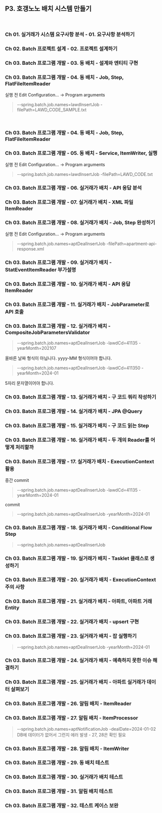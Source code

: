 ## P3. 호갱노노 배치 시스템 만들기

<br/>

### Ch 01. 실거래가 시스템 요구사항 분석 - 01. 요구사항 분석하기

### Ch 02. Batch 프로젝트 설계 - 02. 프로젝트 설계하기

### Ch 03. Batch 프로그램 개발 - 03. 동 배치 - 설계와 엔티티 구현

### Ch 03. Batch 프로그램 개발 - 04. 동 배치 - Job, Step, FlatFileItemReader
실행 전 Edit Configuration... -> Program arguments
>--spring.batch.job.names=lawdInsertJob -filePath=LAWD_CODE_SAMPLE.txt

<br/>

### Ch 03. Batch 프로그램 개발 - 04. 동 배치 - Job, Step, FlatFileItemReader

### Ch 03. Batch 프로그램 개발 - 05. 동 배치 - Service, ItemWriter, 실행
실행 전 Edit Configuration... -> Program arguments
>--spring.batch.job.names=lawdInsertJob -filePath=LAWD_CODE.txt

### Ch 03. Batch 프로그램 개발 - 06. 실거래가 배치 - API 응답 분석

### Ch 03. Batch 프로그램 개발 - 07. 실거래가 배치 - XML 파일 ItemReader

### Ch 03. Batch 프로그램 개발 - 08. 실거래가 배치 - Job, Step 완성하기
실행 전 Edit Configuration... -> Program arguments
>--spring.batch.job.names=aptDealInsertJob -filePath=apartment-api-response.xml

### Ch 03. Batch 프로그램 개발 - 09. 실거래가 배치 - StatEventItemReader 부가설명

### Ch 03. Batch 프로그램 개발 - 10. 실거래가 배치 - API 응답 ItemReader

### Ch 03. Batch 프로그램 개발 - 11. 실거래가 배치 - JobParameter로 API 호출

### Ch 03. Batch 프로그램 개발 - 12. 실거래가 배치 - CompositeJobParametersValidator

>--spring.batch.job.names=aptDealInsertJob -lawdCd=41135 -yearMonth=202107

올바른 날짜 형식이 아닙니다. yyyy-MM 형식이어야 합니다.

>--spring.batch.job.names=aptDealInsertJob -lawdCd=411350 -yearMonth=2024-01

5자리 문자열이어야 합니다.

### Ch 03. Batch 프로그램 개발 - 13. 실거래가 배치 - 구 코드 쿼리 작성하기

### Ch 03. Batch 프로그램 개발 - 14. 실거래가 배치 - JPA @Query

### Ch 03. Batch 프로그램 개발 - 15. 실거래가 배치 - 구 코드 읽는 Step

### Ch 03. Batch 프로그램 개발 - 16. 실거래가 배치 - 두 개의 Reader를 어떻게 처리할까

### Ch 03. Batch 프로그램 개발 - 17. 실거래가 배치 - ExecutionContext 활용
중간 commit
>--spring.batch.job.names=aptDealInsertJob -lawdCd=41135 -yearMonth=2024-01

commit

> --spring.batch.job.names=aptDealInsertJob -yearMonth=2024-01

### Ch 03. Batch 프로그램 개발 - 18. 실거래가 배치 - Conditional Flow Step

>--spring.batch.job.names=aptDealInsertJob

### Ch 03. Batch 프로그램 개발 - 19. 실거래가 배치 - Tasklet 클래스로 생성하기

### Ch 03. Batch 프로그램 개발 - 20. 실거래가 배치 - ExecutionContext 주의 사항

### Ch 03. Batch 프로그램 개발 - 21. 실거래가 배치 - 아파트, 아파트 거래 Entity

### Ch 03. Batch 프로그램 개발 - 22. 실거래가 배치 - upsert 구현

### Ch 03. Batch 프로그램 개발 - 23. 실거래가 배치 - 잡 실행하기
>--spring.batch.job.names=aptDealInsertJob -yearMonth=2024-01

### Ch 03. Batch 프로그램 개발 - 24. 실거래가 배치 - 예측하지 못한 이슈 해결하기

### Ch 03. Batch 프로그램 개발 - 25. 실거래가 배치 - 아파트 실거래가 데이터 살펴보기

### Ch 03. Batch 프로그램 개발 - 26. 알림 배치 - ItemReader

### Ch 03. Batch 프로그램 개발 - 27. 알림 배치 - ItemProcessor
>--spring.batch.job.names=aptNotificationJob -dealDate=2024-01-02
DB에 데이터가 없어서 그런지 에러 발생 - 27, 28은 확인 필요

### Ch 03. Batch 프로그램 개발 - 28. 알림 배치 - ItemWriter

### Ch 03. Batch 프로그램 개발 - 29. 동 배치 테스트

### Ch 03. Batch 프로그램 개발 - 30. 실거래가 배치 테스트

### Ch 03. Batch 프로그램 개발 - 31. 알림 배치 테스트

### Ch 03. Batch 프로그램 개발 - 32. 테스트 케이스 보완
